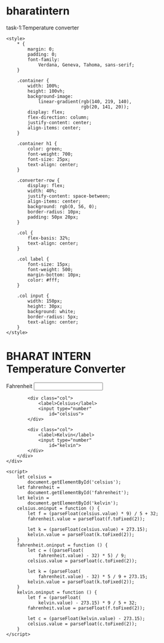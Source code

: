 # bharatintern
task-1:Temperature converter
<!DOCTYPE html>
<html lang="en">

<head>
	<meta charset="UTF-8">
	<meta name="viewport"
		content="width=device-width,
				initial-scale=1.0">

	<style>
		* {
			margin: 0;
			padding: 0;
			font-family:
				Verdana, Geneva, Tahoma, sans-serif;
		}

		.container {
			width: 100%;
			height: 100vh;
			background-image:
				linear-gradient(rgb(140, 219, 140),
								rgb(20, 141, 20));
			display: flex;
			flex-direction: column;
			justify-content: center;
			align-items: center;
		}

		.container h1 {
			color: green;
			font-weight: 700;
			font-size: 25px;
			text-align: center;
		}

		.converter-row {
			display: flex;
			width: 40%;
			justify-content: space-between;
			align-items: center;
			background: rgb(0, 56, 0);
			border-radius: 10px;
			padding: 50px 20px;
		}

		.col {
			flex-basis: 32%;
			text-align: center;
		}

		.col label {
			font-size: 15px;
			font-weight: 500;
			margin-bottom: 10px;
			color: #fff;
		}

		.col input {
			width: 150px;
			height: 30px;
			background: white;
			border-radius: 5px;
			text-align: center;
		}
	</style>
</head>

<body>
	<div class="container">
		<h1>BHARAT INTERN<br>
			Temperature Converter</h1>
		<div class="converter-row">
			<div class="col">
				<label>Fahrenheit</label>
				<input type="number"
					id="fahrenheit">
			</div>

			<div class="col">
				<label>Celsius</label>
				<input type="number"
					id="celsius">
			</div>

			<div class="col">
				<label>Kelvin</label>
				<input type="number"
					id="kelvin">
			</div>
		</div>
	</div>

	<script>
		let celsius =
			document.getElementById('celsius');
		let fahrenheit =
			document.getElementById('fahrenheit');
		let kelvin =
			document.getElementById('kelvin');
		celsius.oninput = function () {
			let f = (parseFloat(celsius.value) * 9) / 5 + 32;
			fahrenheit.value = parseFloat(f.toFixed(2));

			let k = (parseFloat(celsius.value) + 273.15);
			kelvin.value = parseFloat(k.toFixed(2));
		}
		fahrenheit.oninput = function () {
			let c = ((parseFloat(
				fahrenheit.value) - 32) * 5) / 9;
			celsius.value = parseFloat(c.toFixed(2));

			let k = (parseFloat(
				fahrenheit.value) - 32) * 5 / 9 + 273.15;
			kelvin.value = parseFloat(k.toFixed(2));
		}
		kelvin.oninput = function () {
			let f = (parseFloat(
				kelvin.value) - 273.15) * 9 / 5 + 32;
			fahrenheit.value = parseFloat(f.toFixed(2));

			let c = (parseFloat(kelvin.value) - 273.15);
			celsius.value = parseFloat(c.toFixed(2));
		}
	</script>
</body>

</html>
